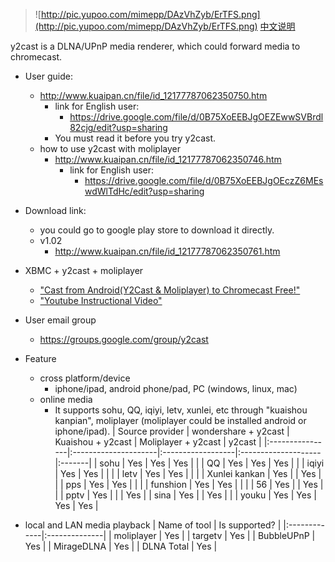 > ![http://pic.yupoo.com/mimepp/DAzVhZyb/ErTFS.png](http://pic.yupoo.com/mimepp/DAzVhZyb/ErTFS.png) [中文说明](http://code.google.com/p/y2cast/wiki/specification_chinese)

y2cast is a DLNA/UPnP media renderer, which could forward media to chromecast.

  * User guide:
    * http://www.kuaipan.cn/file/id_12177787062350750.htm
      * link for English user:
        * https://drive.google.com/file/d/0B75XoEEBJgOEZEwwSVBrdl82cjg/edit?usp=sharing
      * You must read it before you try y2cast.
    * how to use y2cast with moliplayer
      * http://www.kuaipan.cn/file/id_12177787062350746.htm
        * link for English user:
          * https://drive.google.com/file/d/0B75XoEEBJgOEczZ6MEswdWlTdHc/edit?usp=sharing

  * Download link:
    * you could go to google play store to download it directly.
    * v1.02
      * http://www.kuaipan.cn/file/id_12177787062350761.htm

  * XBMC + y2cast + moliplayer
    * ["Cast from Android(Y2Cast & Moliplayer) to Chromecast Free!"](http://www.xbmchub.com/forums/xbmc-chromecast/20286-cast-android-y2cast-moliplayer-chromecast-free.html)
    * ["Youtube Instructional Video"](https://www.youtube.com/watch?v=T19gqP2MgpU)

  * User email group
    * https://groups.google.com/group/y2cast

  * Feature
    * cross platform/device
      * iphone/ipad, android phone/pad, PC (windows, linux, mac)
    * online media
      * It supports sohu, QQ, iqiyi, letv, xunlei, etc through "kuaishou kanpian", moliplayer (moliplayer could be installed android or iphone/ipad).
| Source provider | wondershare + y2cast | Kuaishou + y2cast | Moliplayer + y2cast | y2cast |
|:----------------|:---------------------|:------------------|:--------------------|:-------|
| sohu            | Yes                  | Yes               | Yes                 |        |
| QQ              | Yes                  | Yes               | Yes                 |        |
| iqiyi           | Yes                  | Yes               |                     |        |
| letv            | Yes                  | Yes               |                     |        |
| Xunlei kankan   | Yes                  |                   | Yes                 |        |
| pps             | Yes                  | Yes               |                     |        |
| funshion        | Yes                  | Yes               |                     |        |
| 56              | Yes                  |                   | Yes                 |        |
| pptv            | Yes                  |                   |                     | Yes    |
| sina            | Yes                  |                   | Yes                 |        |
| youku           | Yes                  | Yes               | Yes                 | Yes    |

  * local and LAN media playback
| Name of tool | Is supported? |
|:-------------|:--------------|
| moliplayer   | Yes           |
| targetv      | Yes           |
| BubbleUPnP   | Yes           |
| MirageDLNA   | Yes           |
| DLNA Total   | Yes           |